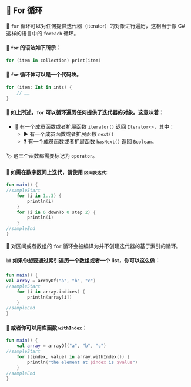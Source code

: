 ## 🔄 For 循环

🔁 `for` 循环可以对任何提供迭代器（iterator）的对象进行遍历，这相当于像 C# 这样的语言中的 `foreach` 循环。

#### 📝 `for` 的语法如下所示：

```kotlin
for (item in collection) print(item)
```

#### 🧱 `for` 循环体可以是一个代码块。

```kotlin
for (item: Int in ints) {
    // ……
}
```
#### 🔄 如上所述，`for` 可以循环遍历任何提供了迭代器的对象。这意味着：

* 🔧 有一个成员函数或者扩展函数 `iterator()` 返回 `Iterator<>`，其中：
  * ▶️ 有一个成员函数或者扩展函数 `next()`
  * ❓ 有一个成员函数或者扩展函数 `hasNext()` 返回 `Boolean`。

🏷️ 这三个函数都需要标记为 `operator`。

#### 🔢 如需在数字区间上迭代，请使用 `区间表达式`:

```kotlin
fun main() {
//sampleStart
    for (i in 1..3) {
        println(i)
    }
    for (i in 6 downTo 0 step 2) {
        println(i)
    }
//sampleEnd
}
```

🔄 对区间或者数组的 `for` 循环会被编译为并不创建迭代器的基于索引的循环。

#### 📊 如果你想要通过索引遍历一个数组或者一个 list，你可以这么做：

```kotlin
fun main() {
val array = arrayOf("a", "b", "c")
//sampleStart
    for (i in array.indices) {
        println(array[i])
    }
//sampleEnd
}
```

#### 🔄 或者你可以用库函数 `withIndex`：

```kotlin
fun main() {
    val array = arrayOf("a", "b", "c")
//sampleStart
    for ((index, value) in array.withIndex()) {
        println("the element at $index is $value")
    }
//sampleEnd
}
```